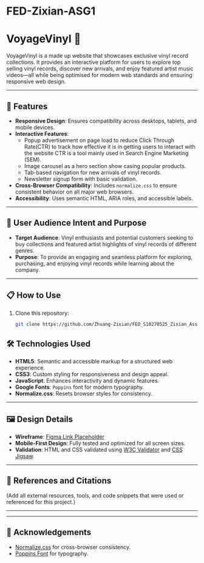 # FED-Zixian-ASG1

# VoyageVinyl 🎵

VoyageVinyl is a made up website that showcases exclusive vinyl record collections. It provides an interactive platform for users to explore top selling vinyl records, discover new arrivals, and enjoy featured artist music videos—all while being optimised for modern web standards and ensuring responsive web design.

---

## 🚀 **Features**
- **Responsive Design**: Ensures compatibility across desktops, tablets, and mobile devices.
- **Interactive Features**:
  - Popup advertisement on page load to reduce Click Through Rate(CTR) to track how effective it is in getting users to interact with the website CTR is a tool mainly used in Search Engine Marketing (SEM).
  - Image carousel as a hero section show casing popular products.
  - Tab-based navigation for new arrivals of vinyl records.
  - Newsletter signup form with basic validation.
- **Cross-Browser Compatibility**: Includes `normalize.css` to ensure consistent behavior on all major web browsers.
- **Accessibility**: Uses semantic HTML, ARIA roles, and accessible labels.

---

## 🎯 **User Audience Intent and Purpose**
- **Target Audience**: Vinyl enthusiasts and potential customers seeking to buy collections and featured artist highlights of vinyl records of different genres.
- **Purpose**: To provide an engaging and seamless platform for exploring, purchasing, and enjoying vinyl records while learning about the company.

---

## 📋 **How to Use**
1. Clone this repository:
   ```bash
   git clone https://github.com/Zhuang-Zixian/FED_S10270525_Zixian_Assg1_website.git
   ```

## 🛠️ **Technologies Used**
- **HTML5**: Semantic and accessible markup for a structured web experience.
- **CSS3**: Custom styling for responsiveness and design appeal.
- **JavaScript**: Enhances interactivity and dynamic features.
- **Google Fonts**: `Poppins` font for modern typography.
- **Normalize.css**: Resets browser styles for consistency.

---

## 🖼️ **Design Details**
- **Wireframe**: [Figma Link Placeholder](#)
- **Mobile-First Design**: Fully tested and optimized for all screen sizes.
- **Validation**: HTML and CSS validated using [W3C Validator](https://validator.w3.org/) and [CSS Jigsaw](https://jigsaw.w3.org/css-validator/).

---

## 📝 **References and Citations**
(Add all external resources, tools, and code snippets that were used or referenced for this project.)

---

---

## 📢 **Acknowledgements**
- [Normalize.css](https://necolas.github.io/normalize.css/) for cross-browser consistency.
- [Poppins Font](https://fonts.google.com/) for typography.
